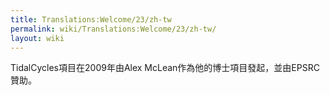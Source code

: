 ```yaml
---
title: Translations:Welcome/23/zh-tw
permalink: wiki/Translations:Welcome/23/zh-tw/
layout: wiki
---
```


TidalCycles項目在2009年由Alex
McLean作為他的博士項目發起，並由EPSRC贊助。
